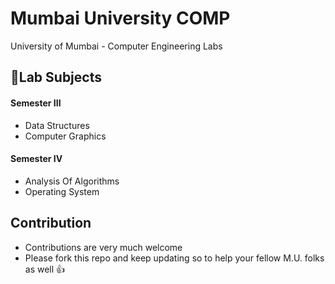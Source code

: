# Mumbai University COMP
University of Mumbai - Computer Engineering Labs

## 📑Lab Subjects
#### Semester III
- Data Structures
- Computer Graphics
#### Semester IV
- Analysis Of Algorithms
- Operating System

## Contribution
- Contributions are very much welcome
- Please fork this repo and keep updating so to help your fellow M.U. folks as well 👍

